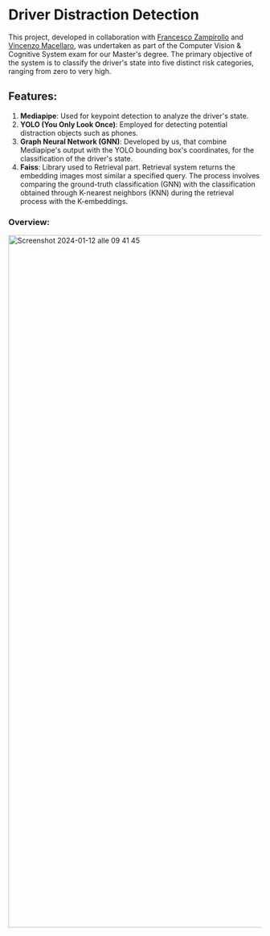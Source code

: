 # Driver Distraction Detection

This project, developed in collaboration with [Francesco Zampirollo](https://github.com/zampifre) and [Vincenzo Macellaro](https://github.com/vincenzomacellaro), was undertaken as part of the Computer Vision & Cognitive System exam for our Master's degree. The primary objective of the system is to classify the driver's state into five distinct risk categories, ranging from zero to very high.

## Features: 
1. **Mediapipe**: Used for keypoint detection to analyze the driver's state.
2. **YOLO (You Only Look Once)**: Employed for detecting potential distraction objects such as phones.
3. **Graph Neural Network (GNN)**: Developed by us, that combine Mediapipe's output with the YOLO bounding box's coordinates, for the classification of the driver's state.
4. **Faiss**: Library used to Retrieval part. Retrieval system returns the embedding images most similar a specified query. The process involves comparing the ground-truth classification (GNN) with the classification obtained through K-nearest neighbors (KNN) during the retrieval process with the K-embeddings.

### Overview: 
<img width="1379" alt="Screenshot 2024-01-12 alle 09 41 45" src="https://github.com/zampifre/DDD/assets/60720249/96f27e10-aaca-4fec-a6a5-8874602d0015">
